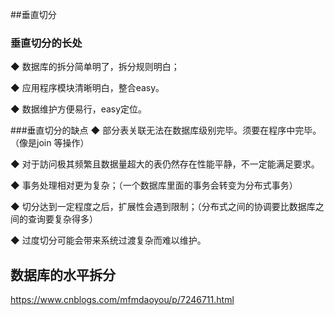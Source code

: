 ##垂直切分

### 垂直切分的长处
◆ 数据库的拆分简单明了，拆分规则明白；

◆ 应用程序模块清晰明白，整合easy。

◆ 数据维护方便易行，easy定位。

###垂直切分的缺点
◆ 部分表关联无法在数据库级别完毕。须要在程序中完毕。（像是join 等操作）

◆ 对于訪问极其频繁且数据量超大的表仍然存在性能平静，不一定能满足要求。

◆ 事务处理相对更为复杂；（一个数据库里面的事务会转变为分布式事务）

◆ 切分达到一定程度之后，扩展性会遇到限制；（分布式之间的协调要比数据库之间的查询要复杂得多）

◆ 过度切分可能会带来系统过渡复杂而难以维护。

## 数据库的水平拆分

https://www.cnblogs.com/mfmdaoyou/p/7246711.html